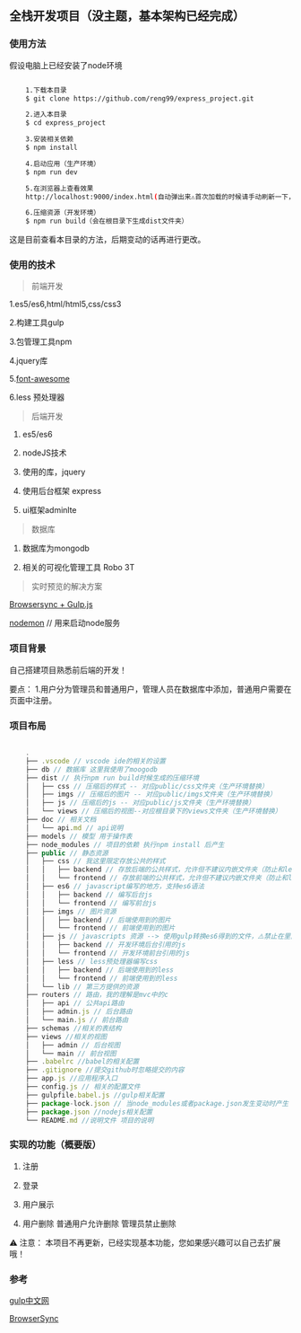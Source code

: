 ## 全栈开发项目（没主题，基本架构已经完成）

### 使用方法

假设电脑上已经安装了node环境

```bash

    1.下载本目录
    $ git clone https://github.com/reng99/express_project.git

    2.进入本目录
    $ cd express_project

    3.安装相关依赖
    $ npm install

    4.启动应用（生产环境）
    $ npm run dev

    5.在浏览器上查看效果
    http://localhost:9000/index.html(自动弹出来⚠️首次加载的时候请手动刷新一下，因为加载慢)

    6.压缩资源（开发环境）
    $ npm run build（会在根目录下生成dist文件夹）


```

这是目前查看本目录的方法，后期变动的话再进行更改。

### 使用的技术

> 前端开发

1.es5/es6,html/html5,css/css3

2.构建工具gulp

3.包管理工具npm

4.jquery库

5.[font-awesome](http://fontawesome.dashgame.com/)

6.less 预处理器

> 后端开发

1. es5/es6

2. nodeJS技术

3. 使用的库，jquery

4. 使用后台框架 express

5. ui框架adminlte


> 数据库

1. 数据库为mongodb

2. 相关的可视化管理工具 Robo 3T


> 实时预览的解决方案

[Browsersync + Gulp.js](https://browsersync.io/docs/gulp)

[nodemon](https://nodemon.io/) // 用来启动node服务



### 项目背景

自己搭建项目熟悉前后端的开发！

要点：
1.用户分为管理员和普通用户，管理人员在数据库中添加，普通用户需要在页面中注册。

### 项目布局

```javascript

    .
    ├── .vscode // vscode ide的相关的设置
    ├── db // 数据库 这里我使用了moogodb
    ├── dist // 执行npm run build时候生成的压缩环境   
    │   ├── css // 压缩后的样式 -- 对应public/css文件夹（生产环境替换）
    │   ├── imgs // 压缩后的图片 -- 对应public/imgs文件夹（生产环境替换） 
    │   ├── js // 压缩后的js -- 对应public/js文件夹（生产环境替换）
    │   └── views // 压缩后的视图--对应根目录下的views文件夹（生产环境替换）
    ├── doc // 相关文档
    │   └── api.md // api说明
    ├── models // 模型 用于操作表
    ├── node_modules // 项目的依赖 执行npm install 后产生
    ├── public // 静态资源
    │   ├── css // 我这里限定存放公共的样式
    │   │   ├── backend // 存放后端的公共样式，允许但不建议内嵌文件夹（防止和less生成的文件产生冲突）
    │   │   └── frontend // 存放前端的公共样式，允许但不建议内嵌文件夹（防止和less生成的文件产生冲突）
    │   ├── es6 // javascript编写的地方，支持es6语法
    │   │   ├── backend // 编写后台js
    │   │   └── frontend // 编写前台js    
    │   ├── imgs // 图片资源
    │   │   ├── backend // 后端使用到的图片
    │   │   └── frontend // 前端使用到的图片
    │   ├── js // javascripts 资源 --> 使用gulp转换es6得到的文件，⚠️禁止在里面进行编写（npm run dev后产生）
    │   │   ├── backend // 开发环境后台引用的js
    │   │   └── frontend // 开发环境前台引用的js    
    │   ├── less // less预处理器编写css
    │   │   ├── backend // 后端使用到的less
    │   │   └── frontend // 前端使用到的less  
    │   └── lib // 第三方提供的资源   
    ├── routers // 路由，我的理解是mvc中的c
    │   ├── api // 公共api路由
    │   ├── admin.js // 后台路由
    │   └── main.js // 前台路由
    ├── schemas //相关的表结构 
    ├── views //相关的视图 
    │   ├── admin // 后台视图
    │   └── main // 前台视图
    ├── .babelrc //babel的相关配置 
    ├── .gitignore //提交github时忽略提交的内容 
    ├── app.js //应用程序入口
    ├── config.js // 相关的配置文件
    ├── gulpfile.babel.js //gulp相关配置
    ├── package-lock.json // 当node_modules或者package.json发生变动时产生
    ├── package.json //nodejs相关配置
    └── README.md //说明文件 项目的说明

```

### 实现的功能（概要版）

1. 注册

2. 登录

3. 用户展示

4. 用户删除
    普通用户允许删除
    管理员禁止删除


⚠️ 注意： 本项目不再更新，已经实现基本功能，您如果感兴趣可以自己去扩展哦！

### 参考

[gulp中文网](http://www.gulpjs.com.cn/)

[BrowserSync](https://browsersync.io/) 


